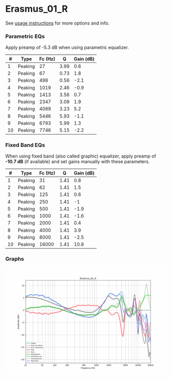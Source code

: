 # Erasmus_01_R
See [usage instructions](https://github.com/jaakkopasanen/AutoEq#usage) for more options and info.

### Parametric EQs
Apply preamp of -5.3 dB when using parametric equalizer.

|   # | Type    |   Fc (Hz) |    Q |   Gain (dB) |
|-----|---------|-----------|------|-------------|
|   1 | Peaking |        27 | 3.99 |         0.6 |
|   2 | Peaking |        67 | 0.73 |         1.8 |
|   3 | Peaking |       498 | 0.56 |        -2.1 |
|   4 | Peaking |      1019 | 2.46 |        -0.9 |
|   5 | Peaking |      1413 | 3.56 |         0.7 |
|   6 | Peaking |      2347 | 3.09 |         1.9 |
|   7 | Peaking |      4089 | 3.23 |         5.2 |
|   8 | Peaking |      5446 | 5.93 |        -1.1 |
|   9 | Peaking |      6793 | 5.99 |         1.3 |
|  10 | Peaking |      7746 | 5.15 |        -2.2 |

### Fixed Band EQs
When using fixed band (also called graphic) equalizer, apply preamp of **-10.7 dB** (if available) and set gains manually with these parameters.

|   # | Type    |   Fc (Hz) |    Q |   Gain (dB) |
|-----|---------|-----------|------|-------------|
|   1 | Peaking |        31 | 1.41 |         0.8 |
|   2 | Peaking |        62 | 1.41 |         1.5 |
|   3 | Peaking |       125 | 1.41 |         0.6 |
|   4 | Peaking |       250 | 1.41 |        -1   |
|   5 | Peaking |       500 | 1.41 |        -1.9 |
|   6 | Peaking |      1000 | 1.41 |        -1.6 |
|   7 | Peaking |      2000 | 1.41 |         0.4 |
|   8 | Peaking |      4000 | 1.41 |         3.9 |
|   9 | Peaking |      8000 | 1.41 |        -2.5 |
|  10 | Peaking |     16000 | 1.41 |        10.8 |

### Graphs
![](./Erasmus_01_R.png)
